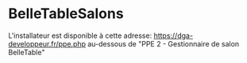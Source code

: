 # BelleTableSalons

L'installateur est disponible à cette adresse: https://dga-developpeur.fr/ppe.php au-dessous de "PPE 2 - Gestionnaire de salon BelleTable"
